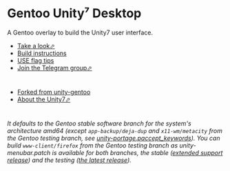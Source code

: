 # Gentoo Unity⁷ Desktop

A Gentoo overlay to build the Unity7 user interface.

- [Take a look⬀][yt]
- [Build instructions][build]
- [USE flag tips][tips]
- [Join the Telegram group⬀][tg]

#

- [Forked from unity-gentoo][fork]
- [About the Unity7⬀][wiki]

#

###### It defaults to the Gentoo stable software branch for the system's architecture amd64 (except `app-backup/deja-dup` and `x11-wm/metacity` from the Gentoo testing branch, see [unity-portage.paccept_keywords][pak]). You can build `www-client/firefox` from the Gentoo testing branch as *unity-menubar.patch* is available for both branches, the stable ([extended support release][fesr]) and the testing ([the latest release][ftlr]).

[//]: # (LINKS)
[build]: docs/build_instructions.md
[fesr]: profiles/ehooks/www-client/firefox:esr/files
[ftlr]: profiles/ehooks/www-client/firefox/files
[fork]: https://github.com/shiznix/unity-gentoo
[pak]: profiles/unity-portage.paccept_keywords
[tg]: https://t.me/gentoo_unity7
[tips]: docs/use_flag_tips.md
[wiki]: https://en.wikipedia.org/wiki/Unity_(user_interface)
[yt]: https://youtu.be/MVXhgwiOZrc
